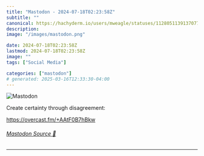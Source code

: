 ```yaml
---
title: "Mastodon - 2024-07-18T02:23:58Z"
subtitle: ""
canonical: https://hachyderm.io/users/mweagle/statuses/112805113913707766
description:
image: "/images/mastodon.png"

date: 2024-07-18T02:23:58Z
lastmod: 2024-07-18T02:23:58Z
image: ""
tags: ["Social Media"]

categories: ["mastodon"]
# generated: 2025-03-16T12:33:30-04:00
---
```

![Mastodon](/images/mastodon.png)

<p>Create certainty through disagreement:</p><p><a href="https://overcast.fm/+AAtF0B7hBkw" target="_blank" rel="nofollow noopener noreferrer" translate="no"><span class="invisible">https://</span><span class="">overcast.fm/+AAtF0B7hBkw</span><span class="invisible"></span></a></p>


###### [Mastodon Source 🐘](https://hachyderm.io/@mweagle/112805113913707766)

___
